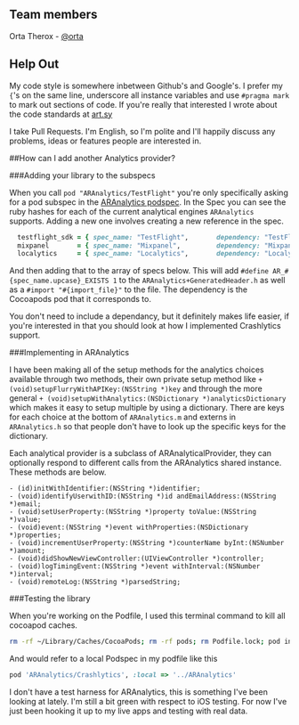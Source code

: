 
## Team members

Orta Therox - [@orta](http://twitter.com/orta)

## Help Out

My code style is somewhere inbetween Github's and Google's. I prefer my `{`'s on the same line, underscore all instance variables and use `#pragma mark` to mark out sections of code. If you're really that interested I wrote about the code standards at [art.sy](http://artsy.github.com/blog/2012/08/14/on-objective-c-code-standards/)

I take Pull Requests. I'm English, so I'm polite and I'll happily discuss any problems, ideas or features people are interested in. 

##How can I add another Analytics provider?

###Adding your library to the subspecs

When you call `pod "ARAnalytics/TestFlight"` you're only specifically asking for a pod subspec in the [ARAnalytics podspec](https://github.com/orta/ARAnalytics/blob/master/ARAnalytics.podspec). In the Spec you can see the ruby hashes for each of the current analytical engines `ARAnalytics` supports. Adding a new one involves creating a new reference in the spec.

``` ruby
  testflight_sdk = { spec_name: "TestFlight",       dependency: "TestFlightSDK",            import_file: "TestFlight" }
  mixpanel       = { spec_name: "Mixpanel",         dependency: "Mixpanel",                 import_file: "Mixpanel" }
  localytics     = { spec_name: "Localytics",       dependency: "Localytics",               import_file: "LocalyticsSession" }
```

And then adding that to the array of specs below. This will add `#define AR_#{spec_name.upcase}_EXISTS 1` to the `ARAnalytics+GeneratedHeader.h` as well as a `#import "#{import_file}"` to the file. The dependency is the Cocoapods pod that it corresponds to.

You don't need to include a dependancy, but it definitely makes life easier, if you're interested in that you should look at how I implemented Crashlytics support.


###Implementing in ARAnalytics

I have been making all of the setup methods for the analytics choices available through two methods, their own private setup method like `+ (void)setupFlurryWithAPIKey:(NSString *)key` and through the more general `+ (void)setupWithAnalytics:(NSDictionary *)analyticsDictionary` which makes it easy to setup multiple by using a dictionary. There are keys for each choice at the bottom of `ARAnalytics.m` and externs in `ARAnalytics.h` so that people don't have to look up the specific keys for the dictionary.

Each analytical provider is a subclass of ARAnalyticalProvider, they can optionally respond to different calls from the ARAnalytics shared instance. These methods are below.

```objc
- (id)initWithIdentifier:(NSString *)identifier;
- (void)identifyUserwithID:(NSString *)id andEmailAddress:(NSString *)email;
- (void)setUserProperty:(NSString *)property toValue:(NSString *)value;
- (void)event:(NSString *)event withProperties:(NSDictionary *)properties;
- (void)incrementUserProperty:(NSString *)counterName byInt:(NSNumber *)amount;
- (void)didShowNewViewController:(UIViewController *)controller;
- (void)logTimingEvent:(NSString *)event withInterval:(NSNumber *)interval;
- (void)remoteLog:(NSString *)parsedString;
```

###Testing the library

When you're working on the Podfile, I used this terminal command to kill all cocoapod caches.

``` bash
rm -rf ~/Library/Caches/CocoaPods; rm -rf pods; rm Podfile.lock; pod install --verbose
```

And would refer to a local Podspec in my podfile like this

``` ruby
pod 'ARAnalytics/Crashlytics', :local => '../ARAnalytics'
```

I don't have a test harness for ARAnalytics, this is something I've been looking at lately. I'm still a bit green with respect to iOS testing. For now I've just been hooking it up to my live apps and testing with real data.